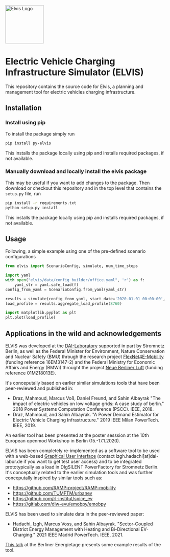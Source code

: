 

<img src="https://i.imgur.com/CVM5RUD.png" alt="Elvis Logo" height="120px" 
/>

# Electric Vehicle Charging Infrastructure Simulator (ELVIS)
This repository contains the source code for Elvis, a planning and management tool for electric vehicles charging infrastructure.
## Installation
### Install using pip

To install the package simply run
```bash
pip install py-elvis
```
This installs the package locally using pip and installs required packages, if not available. 

### Manually download and locally install the elvis package

This may be useful if you want to add changes to the package. Then download or checkout this repository and in the top level that contains the `setup.py` file, run
```bash
pip install -r requirements.txt
python setup.py install
```
This installs the package locally using pip and installs required packages, if not available. 

## Usage

Following, a simple example using one of the pre-defined scenario configurations
```python
from elvis import ScenarioConfig, simulate, num_time_steps

import yaml
with open("elvis/data/config_builder/office.yaml", 'r') as f:
    yaml_str = yaml.safe_load(f)
config_from_yaml = ScenarioConfig.from_yaml(yaml_str)

results = simulate(config_from_yaml, start_date='2020-01-01 00:00:00', end_date='2020-12-31 23:00:00', resolution='01:00:00')
load_profile = results.aggregate_load_profile(8760)

import matplotlib.pyplot as plt
plt.plot(load_profile)
```

## Applications in the wild and acknowledgements

ELVIS was developed at the [DAI-Laboratory](https://dai-labor.de/) supported in part by Stromnetz Berlin, as well as the Federal Minister for Environment, Nature Conservation and Nuclear Safety (BMU) through the research project [FlexNet4E-Mobility](https://www.erneuerbar-mobil.de/projekte/flexnet4e-mobility) (funding reference 16EM3147-2) and the Federal Ministry for Economic Affairs and Energy (BMWi) throught the project [Neue Berliner Luft](https://www.neueberlinerluft.de/) (funding reference 01MZ18013E).

It's conceputally based on earlier similar simulations tools that have been peer-reviewed and published in:
* Draz, Mahmoud, Marcus Voß, Daniel Freund, and Sahin Albayrak "The impact of electric vehicles on low voltage grids: A case study of berlin." 2018 Power Systems Computation Conference (PSCC). IEEE, 2018.
* Draz, Mahmoud, and Sahin Albayrak. "A Power Demand Estimator for Electric Vehicle Charging Infrastructure." 2019 IEEE Milan PowerTech. IEEE, 2019.

An earlier tool has been presented at the poster sesssion at the 10th European openmod Workshop in Berlin (15.-17.1.2020).

ELVIS has been completely re-implemented as a software tool to be used with a web-based [Graphical User Interface](https://elvis.aot.tu-berlin.de/) (contact izgh.hadachi[at]dai-labor.de if you want to get test user access) and to be integrated prototypically as a load in DIgSILENT PowerFactory for Stromnetz Berlin. It's conceptually related to the earlier simulation tools and was further conceputally inspired by similar tools such as:
* https://github.com/RAMP-project/RAMP-mobility
* https://github.com/TUMFTM/urbanev
* https://github.com/rl-institut/spice_ev
* https://gitlab.com/diw-evu/emobpy/emobpy

ELVIS has been used to simulate data in the peer-reviewed paper:
* Hadachi, Izgh, Marcus Voss, and Sahin Albayrak. "Sector-Coupled District Energy Management with Heating and Bi-Directional EV-Charging." 2021 IEEE Madrid PowerTech. IEEE, 2021.

[This talk](https://www.youtube.com/watch?v=bayf0SAoyPk) at the Berliner Energietage presents some example results of the tool.
